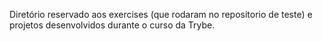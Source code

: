 Diretório reservado aos exercises (que rodaram no repositorio de teste) e projetos  desenvolvidos durante o curso da Trybe.